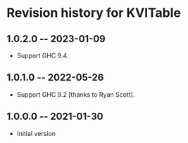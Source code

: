 # Revision history for KVITable

## 1.0.2.0 -- 2023-01-09

* Support GHC 9.4.

## 1.0.1.0 -- 2022-05-26

* Support GHC 9.2 [thanks to Ryan Scott].

## 1.0.0.0 -- 2021-01-30

* Initial version
